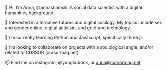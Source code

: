 👋 Hi, I’m Anna, @annashamsili. A social data scientist with a digital humanities background.

👀 Interested in alternative futures and digital socilogy. My topics include sex and gender online, digital activism, and grief and technology.

🌱 I’m currently learning Python and Javascript, specifically three.js

💞️ I’m looking to collaborate on projects with a sociological angle, and/or related to CURSOR (cursormag.net)

📫 Find me on instagram, @yungkubrick, or anna@cursormag.net


<!---
annashamsili/annashamsili is a ✨ special ✨ repository because its `README.md` (this file) appears on your GitHub profile.
You can click the Preview link to take a look at your changes.
--->
